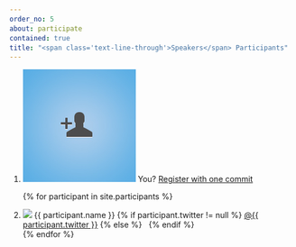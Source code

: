 ```yaml
---
order_no: 5
about: participate
contained: true
title: "<span class='text-line-through'>Speakers</span> Participants"
---
```

<ol class="participants-list">
  <li>
    <a href="https://github.com/rinkkasatiainen/codefreeze.fi#readme" class="toggle-git-help"><img src="images/user-add.jpg"/></a>
    <span class="name">You?</span>
    <a href="https://github.com/rinkkasatiainen/codefreeze.fi#readme" class="toggle-git-help">Register with one commit</a>
  </li>

{% for participant in site.participants  %}	
  <li>
    <img src="{{ participant.image }}" />
    <span class="name">{{ participant.name }}</span>
    {% if participant.twitter != null  %}
      <a href="https://twitter.com/{{ participant.twitter }}">@{{ participant.twitter }}</a>
    {% else %}
      &nbsp;
    {% endif %}
  </li>
{% endfor %}
</ol>
